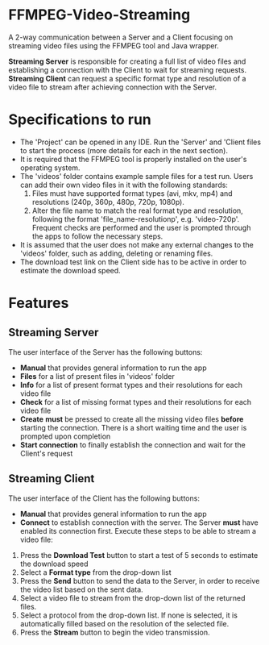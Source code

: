 # FFMPEG-Video-Streaming
A 2-way communication between a Server and a Client focusing on streaming video files using the FFMPEG tool and Java wrapper.

**Streaming Server** is responsible for creating a full list of video files and establishing a connection with the Client to wait for streaming requests.
**Streaming Client** can request a specific format type and resolution of a video file to stream after achieving connection with the Server.

# Specifications to run
- The 'Project' can be opened in any IDE. Run the 'Server' and 'Client files to start the process (more details for each in the next section).
- It is required that the FFMPEG tool is properly installed on the user's operating system.
- The 'videos' folder contains example sample files for a test run. Users can add their own video files in it with the following standards:
  1. Files must have supported format types (avi, mkv, mp4) and resolutions (240p, 360p, 480p, 720p, 1080p).
  2. Alter the file name to match the real format type and resolution, following the format 'file_name-resolutionp', e.g. 'video-720p'.
  Frequent checks are performed and the user is prompted through the apps to follow the necessary steps.
- It is assumed that the user does not make any external changes to the 'videos' folder, such as adding, deleting or renaming files.
- The download test link on the Client side has to be active in order to estimate the download speed.

# Features
## Streaming Server
The user interface of the Server has the following buttons:
- **Manual** that provides general information to run the app
- **Files** for a list of present files in 'videos' folder
- **Info** for a list of present format types and their resolutions for each video file
- **Check** for a list of missing format types and their resolutions for each video file
- **Create** **must** be pressed to create all the missing video files **before** starting the connection. There is a short waiting time and the user is prompted upon completion
- **Start connection** to finally establish the connection and wait for the Client's request

## Streaming Client
The user interface of the Client has the following buttons:
- **Manual** that provides general information to run the app
- **Connect** to establish connection with the server. The Server **must** have enabled its connection first.
Execute these steps to be able to stream a video file:
1. Press the **Download Test** button to start a test of 5 seconds to estimate the download speed
2. Select a **Format type** from the drop-down list
3. Press the **Send** button to send the data to the Server, in order to receive the video list based on the sent data.
4. Select a video file to stream from the drop-down list of the returned files.
5. Select a protocol from the drop-down list. If none is selected, it is automatically filled based on the resolution of the selected file.
6. Press the **Stream** button to begin the video transmission. 
